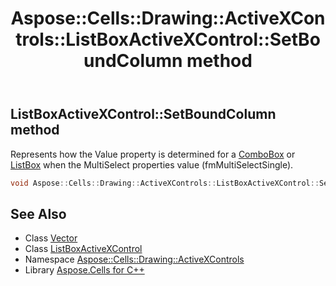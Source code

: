 ﻿---
title: Aspose::Cells::Drawing::ActiveXControls::ListBoxActiveXControl::SetBoundColumn method
linktitle: SetBoundColumn
second_title: Aspose.Cells for C++ API Reference
description: 'Aspose::Cells::Drawing::ActiveXControls::ListBoxActiveXControl::SetBoundColumn method. Represents how the Value property is determined for a ComboBox or ListBox when the MultiSelect properties value (fmMultiSelectSingle) in C++.'
type: docs
weight: 1200
url: /cpp/aspose.cells.drawing.activexcontrols/listboxactivexcontrol/setboundcolumn/
---
## ListBoxActiveXControl::SetBoundColumn method


Represents how the Value property is determined for a [ComboBox](../../../aspose.cells.drawing/combobox/) or [ListBox](../../../aspose.cells.drawing/listbox/) when the MultiSelect properties value (fmMultiSelectSingle).

```cpp
void Aspose::Cells::Drawing::ActiveXControls::ListBoxActiveXControl::SetBoundColumn(int32_t value)
```

## See Also

* Class [Vector](../../../aspose.cells/vector/)
* Class [ListBoxActiveXControl](../)
* Namespace [Aspose::Cells::Drawing::ActiveXControls](../../)
* Library [Aspose.Cells for C++](../../../)
